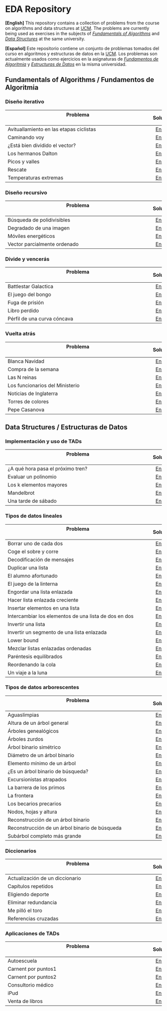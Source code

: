 # EDA Repository

**[English]**
This repository contains a collection of problems from the course on algorithms and data structures at [UCM](https://www.ucm.es/ "Universidad Complutense de Madrid"). The problems are currently being used as exercises in the subjects of [*Fundamentals of Algorithms*](https://www.ucm.es/estudios/grado-ingenieriainformatica-plan-805357 "Fundamentals of Algorithms at UCM") and [*Data Structures*](https://www.ucm.es/estudios/grado-ingenieriainformatica-plan-805358 "Data Structures at UCM") at the same university. 

**[Español]**
Este repositorio contiene un conjunto de problemas tomados del curso en algoritmos y estructuras de datos en la [UCM](https://www.ucm.es/ "Universidad Complutense de Madrid"). Los problemas son actualmente usados como ejercicios en la asignaturas de [*Fundamentos de Algoritmia*](https://www.ucm.es/estudios/grado-ingenieriainformatica-plan-805357 "Fundamentos de Algoritmia en la UCM") y [*Estructuras de Datos*](https://www.ucm.es/estudios/grado-ingenieriainformatica-plan-805358 "Estructuras de Datos en la UCM") en la misma universidad. 

## Fundamentals of Algorithms / Fundamentos de Algoritmia

### Diseño iterativo

| Problema &nbsp;&nbsp;&nbsp;&nbsp;&nbsp;&nbsp;&nbsp;&nbsp;&nbsp;&nbsp;&nbsp;&nbsp;&nbsp;&nbsp;&nbsp;&nbsp;&nbsp;&nbsp;&nbsp;&nbsp;&nbsp;&nbsp;&nbsp;&nbsp;&nbsp;&nbsp;&nbsp;&nbsp;&nbsp;&nbsp;&nbsp;&nbsp;&nbsp;&nbsp;&nbsp;&nbsp;&nbsp;&nbsp;&nbsp;&nbsp;&nbsp;&nbsp;&nbsp;&nbsp;&nbsp;&nbsp;&nbsp;&nbsp;&nbsp;&nbsp;&nbsp;&nbsp;&nbsp;&nbsp;&nbsp;&nbsp;&nbsp;&nbsp;&nbsp;&nbsp;&nbsp;&nbsp;&nbsp;&nbsp;&nbsp;&nbsp;&nbsp;&nbsp;&nbsp;&nbsp;&nbsp;&nbsp;&nbsp;&nbsp;&nbsp;&nbsp;&nbsp;&nbsp;&nbsp;&nbsp;&nbsp;&nbsp;&nbsp;&nbsp;&nbsp;&nbsp;&nbsp;&nbsp;&nbsp;&nbsp;&nbsp;&nbsp;&nbsp;&nbsp;&nbsp;&nbsp;&nbsp;&nbsp;&nbsp;&nbsp;&nbsp;&nbsp;&nbsp;&nbsp;&nbsp; | Solución           |
| ------------- | :-------------:|
| Avituallamiento en las etapas ciclistas     | [Enlace](Algorithms/Iterative/avituallamiento.cpp) |
| Caminando voy                               | [Enlace](Algorithms/Iterative/caminando.cpp) |
| ¿Está bien dividido el vector?              | [Enlace](Algorithms/Iterative/vector.cpp) |
| Los hermanos Dalton                         | [Enlace](Algorithms/Iterative/dalton.cpp) |
| Picos y valles                              | [Enlace](Algorithms/Iterative/picos.cpp) |
| Rescate                                     | [Enlace](Algorithms/Iterative/rescate.cpp) |
| Temperaturas extremas                       | [Enlace](Algorithms/Iterative/temperaturas.cpp) |

### Diseño recursivo

| Problema  &nbsp;&nbsp;&nbsp;&nbsp;&nbsp;&nbsp;&nbsp;&nbsp;&nbsp;&nbsp;&nbsp;&nbsp;&nbsp;&nbsp;&nbsp;&nbsp;&nbsp;&nbsp;&nbsp;&nbsp;&nbsp;&nbsp;&nbsp;&nbsp;&nbsp;&nbsp;&nbsp;&nbsp;&nbsp;&nbsp;&nbsp;&nbsp;&nbsp;&nbsp;&nbsp;&nbsp;&nbsp;&nbsp;&nbsp;&nbsp;&nbsp;&nbsp;&nbsp;&nbsp;&nbsp;&nbsp;&nbsp;&nbsp;&nbsp;&nbsp;&nbsp;&nbsp;&nbsp;&nbsp;&nbsp;&nbsp;&nbsp;&nbsp;&nbsp;&nbsp;&nbsp;&nbsp;&nbsp;&nbsp;&nbsp;&nbsp;&nbsp;&nbsp;&nbsp;&nbsp;&nbsp;&nbsp;&nbsp;&nbsp;&nbsp;&nbsp;&nbsp;&nbsp;&nbsp;&nbsp;&nbsp;&nbsp;&nbsp;&nbsp;&nbsp;&nbsp;&nbsp;&nbsp;&nbsp;&nbsp;&nbsp;&nbsp;&nbsp;&nbsp;&nbsp;&nbsp;&nbsp;&nbsp;&nbsp;&nbsp;&nbsp;&nbsp;&nbsp;&nbsp;&nbsp; | Solución           |
| ----------------------------------------------------------------- |:-------------:|
| Búsqueda de polidivisibles      | [Enlace](Algorithms/Recursive/polidivisibles.cpp) |
| Degradado de una imagen         | [Enlace](Algorithms/Recursive/degradado.cpp) |
| Móviles energéticos             | [Enlace](Algorithms/Recursive/moviles.cpp) |
| Vector parcialmente ordenado    | [Enlace](Algorithms/Recursive/ordenado.cpp) |

### Divide y vencerás

| Problema  &nbsp;&nbsp;&nbsp;&nbsp;&nbsp;&nbsp;&nbsp;&nbsp;&nbsp;&nbsp;&nbsp;&nbsp;&nbsp;&nbsp;&nbsp;&nbsp;&nbsp;&nbsp;&nbsp;&nbsp;&nbsp;&nbsp;&nbsp;&nbsp;&nbsp;&nbsp;&nbsp;&nbsp;&nbsp;&nbsp;&nbsp;&nbsp;&nbsp;&nbsp;&nbsp;&nbsp;&nbsp;&nbsp;&nbsp;&nbsp;&nbsp;&nbsp;&nbsp;&nbsp;&nbsp;&nbsp;&nbsp;&nbsp;&nbsp;&nbsp;&nbsp;&nbsp;&nbsp;&nbsp;&nbsp;&nbsp;&nbsp;&nbsp;&nbsp;&nbsp;&nbsp;&nbsp;&nbsp;&nbsp;&nbsp;&nbsp;&nbsp;&nbsp;&nbsp;&nbsp;&nbsp;&nbsp;&nbsp;&nbsp;&nbsp;&nbsp;&nbsp;&nbsp;&nbsp;&nbsp;&nbsp;&nbsp;&nbsp;&nbsp;&nbsp;&nbsp;&nbsp;&nbsp;&nbsp;&nbsp;&nbsp;&nbsp;&nbsp;&nbsp;&nbsp;&nbsp;&nbsp;&nbsp;&nbsp;&nbsp;&nbsp;&nbsp;&nbsp;&nbsp;&nbsp; | Solución           |
| ----------------------------------------------------------------- |:-------------:|
| Battlestar Galactica        | [Enlace](Algorithms/Divide/battlestar.cpp)|
| El juego del bongo          | [Enlace](Algorithms/Divide/bongo.cpp) |
| Fuga de prisión             | [Enlace](Algorithms/Divide/fuga.cpp) |
| Libro perdido               | [Enlace](Algorithms/Divide/libro.cpp) |
| Pérfil de una curva cóncava | [Enlace](Algorithms/Divide/concava.cpp) |

### Vuelta atrás

| Problema  &nbsp;&nbsp;&nbsp;&nbsp;&nbsp;&nbsp;&nbsp;&nbsp;&nbsp;&nbsp;&nbsp;&nbsp;&nbsp;&nbsp;&nbsp;&nbsp;&nbsp;&nbsp;&nbsp;&nbsp;&nbsp;&nbsp;&nbsp;&nbsp;&nbsp;&nbsp;&nbsp;&nbsp;&nbsp;&nbsp;&nbsp;&nbsp;&nbsp;&nbsp;&nbsp;&nbsp;&nbsp;&nbsp;&nbsp;&nbsp;&nbsp;&nbsp;&nbsp;&nbsp;&nbsp;&nbsp;&nbsp;&nbsp;&nbsp;&nbsp;&nbsp;&nbsp;&nbsp;&nbsp;&nbsp;&nbsp;&nbsp;&nbsp;&nbsp;&nbsp;&nbsp;&nbsp;&nbsp;&nbsp;&nbsp;&nbsp;&nbsp;&nbsp;&nbsp;&nbsp;&nbsp;&nbsp;&nbsp;&nbsp;&nbsp;&nbsp;&nbsp;&nbsp;&nbsp;&nbsp;&nbsp;&nbsp;&nbsp;&nbsp;&nbsp;&nbsp;&nbsp;&nbsp;&nbsp;&nbsp;&nbsp;&nbsp;&nbsp;&nbsp;&nbsp;&nbsp;&nbsp;&nbsp;&nbsp;&nbsp;&nbsp;&nbsp;&nbsp;&nbsp;&nbsp; | Solución           |
| ------------- | :-------------:|
| Blanca Navidad                    | [Enlace](Algorithms/Backtracking/navidad.cpp) |
| Compra de la semana               | [Enlace](Algorithms/Backtracking/compra.cpp) |
| Las N reinas                      | [Enlace](Algorithms/Backtracking/reinas.cpp) |
| Los funcionarios del Ministerio   | [Enlace](Algorithms/Backtracking/funcionarios.cpp) |
| Noticias de Inglaterra            | [Enlace](Algorithms/Backtracking/inglaterra.cpp) |
| Torres de colores                 | [Enlace](Algorithms/Backtracking/torres.cpp) |
| Pepe Casanova                     | [Enlace](Algorithms/Backtracking/pepe.cpp) |


## Data Structures / Estructuras de Datos

### Implementación y uso de TADs

| Problema  &nbsp;&nbsp;&nbsp;&nbsp;&nbsp;&nbsp;&nbsp;&nbsp;&nbsp;&nbsp;&nbsp;&nbsp;&nbsp;&nbsp;&nbsp;&nbsp;&nbsp;&nbsp;&nbsp;&nbsp;&nbsp;&nbsp;&nbsp;&nbsp;&nbsp;&nbsp;&nbsp;&nbsp;&nbsp;&nbsp;&nbsp;&nbsp;&nbsp;&nbsp;&nbsp;&nbsp;&nbsp;&nbsp;&nbsp;&nbsp;&nbsp;&nbsp;&nbsp;&nbsp;&nbsp;&nbsp;&nbsp;&nbsp;&nbsp;&nbsp;&nbsp;&nbsp;&nbsp;&nbsp;&nbsp;&nbsp;&nbsp;&nbsp;&nbsp;&nbsp;&nbsp;&nbsp;&nbsp;&nbsp;&nbsp;&nbsp;&nbsp;&nbsp;&nbsp;&nbsp;&nbsp;&nbsp;&nbsp;&nbsp;&nbsp;&nbsp;&nbsp;&nbsp;&nbsp;&nbsp;&nbsp;&nbsp;&nbsp;&nbsp;&nbsp;&nbsp;&nbsp;&nbsp;&nbsp;&nbsp;&nbsp;&nbsp;&nbsp;&nbsp;&nbsp;&nbsp;&nbsp;&nbsp;&nbsp;&nbsp;&nbsp;&nbsp;&nbsp;&nbsp;&nbsp; | Solución           |
| ----------------------------------------------------------------- |:-------------:|
| ¿A qué hora pasa el próximo tren?   | [Enlace](Algorithms/ADTimplementations/tren) |
| Evaluar un polinomio                | [Enlace](Algorithms/ADTimplementations/polinomio) |
| Los k elementos mayores             | [Enlace](Algorithms/ADTimplementations/mayores) |
| Mandelbrot                          | [Enlace](Algorithms/ADTimplementations/mandelbrot) |
| Una tarde de sábado                 | [Enlace](Algorithms/ADTimplementations/sabado) |

### Tipos de datos lineales

| Problema  &nbsp;&nbsp;&nbsp;&nbsp;&nbsp;&nbsp;&nbsp;&nbsp;&nbsp;&nbsp;&nbsp;&nbsp;&nbsp;&nbsp;&nbsp;&nbsp;&nbsp;&nbsp;&nbsp;&nbsp;&nbsp;&nbsp;&nbsp;&nbsp;&nbsp;&nbsp;&nbsp;&nbsp;&nbsp;&nbsp;&nbsp;&nbsp;&nbsp;&nbsp;&nbsp;&nbsp;&nbsp;&nbsp;&nbsp;&nbsp;&nbsp;&nbsp;&nbsp;&nbsp;&nbsp;&nbsp;&nbsp;&nbsp;&nbsp;&nbsp;&nbsp;&nbsp;&nbsp;&nbsp;&nbsp;&nbsp;&nbsp;&nbsp;&nbsp;&nbsp;&nbsp;&nbsp;&nbsp;&nbsp;&nbsp;&nbsp;&nbsp;&nbsp;&nbsp;&nbsp;&nbsp;&nbsp;&nbsp;&nbsp;&nbsp;&nbsp;&nbsp;&nbsp;&nbsp;&nbsp;&nbsp;&nbsp;&nbsp;&nbsp;&nbsp;&nbsp;&nbsp;&nbsp;&nbsp;&nbsp;&nbsp;&nbsp;&nbsp;&nbsp;&nbsp;&nbsp;&nbsp;&nbsp;&nbsp;&nbsp;&nbsp;&nbsp;&nbsp;&nbsp;&nbsp; | Solución           |
| ----------------------------------------------------------------- |:-------------:|
| Borrar uno de cada dos                                  | [Enlace](Algorithms/Queues/borrar) |
| Coge el sobre y corre                                   | [Enlace](Algorithms/Queues/sobre) |
| Decodificación de mensajes                              | [Enlace](Algorithms/Queues/decodificacion.cpp) |
| Duplicar una lista                                      | [Enlace](Algorithms/Queues/duplicar) |
| El alumno afortunado                                    | [Enlace](Algorithms/Queues/alumno) |
| El juego de la linterna                                 | [Enlace](Algorithms/Queues/linterna.cpp) |
| Engordar una lista enlazada                             | [Enlace](Algorithms/Queues/engordar) |
| Hacer lista enlazada creciente                          | [Enlace](Algorithms/Queues/creciente) |
| Insertar elementos en una lista                         | [Enlace](Algorithms/Queues/insertar) |
| Intercambiar los elementos de una lista de dos en dos   | [Enlace](Algorithms/Queues/intercambiar)|
| Invertir una lista                                      | [Enlace](Algorithms/Queues/invlista) |
| Invertir un segmento de una lista enlazada              | [Enlace](Algorithms/Queues/invertir)|
| Lower bound                                             | [Enlace](Algorithms/Queues/lower) |
| Mezclar listas enlazadas ordenadas                      | [Enlace](Algorithms/Queues/mezclar) |
| Paréntesis equilibrados                                 | [Enlace](Algorithms/Queues/parentesis.cpp) |
| Reordenando la cola                                     | [Enlace](Algorithms/Queues/reordenando) |
| Un viaje a la luna                                      | [Enlace](Algorithms/Queues/luna) |

### Tipos de datos arborescentes

| Problema  &nbsp;&nbsp;&nbsp;&nbsp;&nbsp;&nbsp;&nbsp;&nbsp;&nbsp;&nbsp;&nbsp;&nbsp;&nbsp;&nbsp;&nbsp;&nbsp;&nbsp;&nbsp;&nbsp;&nbsp;&nbsp;&nbsp;&nbsp;&nbsp;&nbsp;&nbsp;&nbsp;&nbsp;&nbsp;&nbsp;&nbsp;&nbsp;&nbsp;&nbsp;&nbsp;&nbsp;&nbsp;&nbsp;&nbsp;&nbsp;&nbsp;&nbsp;&nbsp;&nbsp;&nbsp;&nbsp;&nbsp;&nbsp;&nbsp;&nbsp;&nbsp;&nbsp;&nbsp;&nbsp;&nbsp;&nbsp;&nbsp;&nbsp;&nbsp;&nbsp;&nbsp;&nbsp;&nbsp;&nbsp;&nbsp;&nbsp;&nbsp;&nbsp;&nbsp;&nbsp;&nbsp;&nbsp;&nbsp;&nbsp;&nbsp;&nbsp;&nbsp;&nbsp;&nbsp;&nbsp;&nbsp;&nbsp;&nbsp;&nbsp;&nbsp;&nbsp;&nbsp;&nbsp;&nbsp;&nbsp;&nbsp;&nbsp;&nbsp;&nbsp;&nbsp;&nbsp;&nbsp;&nbsp;&nbsp;&nbsp;&nbsp;&nbsp;&nbsp;&nbsp;&nbsp; | Solución           |
| ----------------------------------------------------------------- |:-------------:|
| Aguaslimpias                                    | [Enlace](Algorithms/Trees/aguaslimpias) |
| Altura de un árbol general                      | [Enlace](Algorithms/Trees/altura) |
| Árboles genealógicos                            | [Enlace](Algorithms/Trees/genealogicos) |
| Árboles zurdos                                  | [Enlace](Algorithms/Trees/zurdos) |
| Árbol binario simétrico                         | [Enlace](Algorithms/Trees/simetrico) |
| Diámetro de un árbol binario                    | [Enlace](Algorithms/Trees/diametro) |
| Elemento mínimo de un árbol                     | [Enlace](Algorithms/Trees/minimo) |
| ¿Es un árbol binario de búsqueda?               | [Enlace](Algorithms/Trees/binario) |
| Excursionistas atrapados                        | [Enlace](Algorithms/Trees/excursionistas) |
| La barrera de los primos                        | [Enlace](Algorithms/Trees/barrera) |
| La frontera                                     | [Enlace](Algorithms/Trees/frontera) |
| Los becarios precarios                          | [Enlace](Algorithms/Trees/becarios.cpp) |
| Nodos, hojas y altura                           | [Enlace](Algorithms/Trees/nodos) |
| Reconstrucción de un árbol binario              | [Enlace](Algorithms/Trees/reconstruccion) |
| Reconstrucción de un árbol binario de búsqueda  | [Enlace](Algorithms/Trees/busqueda) |
| Subárbol completo más grande                    | [Enlace](Algorithms/Trees/subarbol) |

### Diccionarios

| Problema  &nbsp;&nbsp;&nbsp;&nbsp;&nbsp;&nbsp;&nbsp;&nbsp;&nbsp;&nbsp;&nbsp;&nbsp;&nbsp;&nbsp;&nbsp;&nbsp;&nbsp;&nbsp;&nbsp;&nbsp;&nbsp;&nbsp;&nbsp;&nbsp;&nbsp;&nbsp;&nbsp;&nbsp;&nbsp;&nbsp;&nbsp;&nbsp;&nbsp;&nbsp;&nbsp;&nbsp;&nbsp;&nbsp;&nbsp;&nbsp;&nbsp;&nbsp;&nbsp;&nbsp;&nbsp;&nbsp;&nbsp;&nbsp;&nbsp;&nbsp;&nbsp;&nbsp;&nbsp;&nbsp;&nbsp;&nbsp;&nbsp;&nbsp;&nbsp;&nbsp;&nbsp;&nbsp;&nbsp;&nbsp;&nbsp;&nbsp;&nbsp;&nbsp;&nbsp;&nbsp;&nbsp;&nbsp;&nbsp;&nbsp;&nbsp;&nbsp;&nbsp;&nbsp;&nbsp;&nbsp;&nbsp;&nbsp;&nbsp;&nbsp;&nbsp;&nbsp;&nbsp;&nbsp;&nbsp;&nbsp;&nbsp;&nbsp;&nbsp;&nbsp;&nbsp;&nbsp;&nbsp;&nbsp;&nbsp;&nbsp;&nbsp;&nbsp;&nbsp;&nbsp;&nbsp; | Solución           |
| ----------------------------------------------------------------- |:-------------:|
| Actualización de un diccionario   | [Enlace](Algorithms/Maps/diccionario.cpp) |
| Capítulos repetidos               | [Enlace](Algorithms/Maps/capitulos.cpp) |
| Eligiendo deporte                 | [Enlace](Algorithms/Maps/deporte.cpp) |
| Eliminar redundancia              | [Enlace](Algorithms/Maps/redundancia.cpp) |
| Me pilló el toro                  | [Enlace](Algorithms/Maps/toro.cpp) |
| Referencias cruzadas              | [Enlace](Algorithms/Maps/referencias.cpp) |

### Aplicaciones de TADs

| Problema  &nbsp;&nbsp;&nbsp;&nbsp;&nbsp;&nbsp;&nbsp;&nbsp;&nbsp;&nbsp;&nbsp;&nbsp;&nbsp;&nbsp;&nbsp;&nbsp;&nbsp;&nbsp;&nbsp;&nbsp;&nbsp;&nbsp;&nbsp;&nbsp;&nbsp;&nbsp;&nbsp;&nbsp;&nbsp;&nbsp;&nbsp;&nbsp;&nbsp;&nbsp;&nbsp;&nbsp;&nbsp;&nbsp;&nbsp;&nbsp;&nbsp;&nbsp;&nbsp;&nbsp;&nbsp;&nbsp;&nbsp;&nbsp;&nbsp;&nbsp;&nbsp;&nbsp;&nbsp;&nbsp;&nbsp;&nbsp;&nbsp;&nbsp;&nbsp;&nbsp;&nbsp;&nbsp;&nbsp;&nbsp;&nbsp;&nbsp;&nbsp;&nbsp;&nbsp;&nbsp;&nbsp;&nbsp;&nbsp;&nbsp;&nbsp;&nbsp;&nbsp;&nbsp;&nbsp;&nbsp;&nbsp;&nbsp;&nbsp;&nbsp;&nbsp;&nbsp;&nbsp;&nbsp;&nbsp;&nbsp;&nbsp;&nbsp;&nbsp;&nbsp;&nbsp;&nbsp;&nbsp;&nbsp;&nbsp;&nbsp;&nbsp;&nbsp;&nbsp;&nbsp;&nbsp; | Solución           |
| ----------------------------------------------------------------- | :-------------:|
| Autoescuela           | [Enlace](Algorithms/ADTapplications/autoescuela) |
| Carnent por puntos1   | [Enlace](Algorithms/ADTapplications/carnet1) |
| Carnent por puntos2   | [Enlace](Algorithms/ADTapplications/carnet2) |
| Consultorio médico    | [Enlace](Algorithms/ADTapplications/consultorio) |
| iPud                  | [Enlace](Algorithms/ADTapplications/iPud) |
| Venta de libros       | [Enlace](Algorithms/ADTapplications/venta) |

